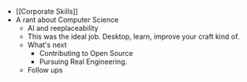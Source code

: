 - [[Corporate Skills]]
- A rant about Computer Science
	- AI and reeplaceability
	- This was the ideal job. Desktop, learn, improve your craft kind of.
	- What's next
		- Contributing to Open Source
		- Pursuing Real Engineering.
	- Follow ups